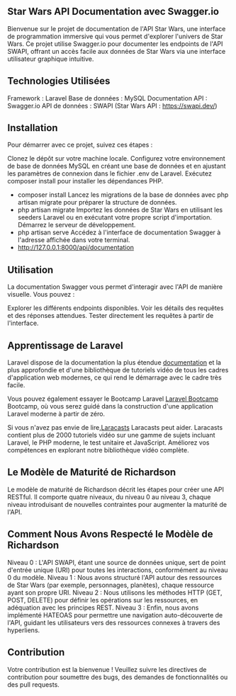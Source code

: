 ## Star Wars API Documentation avec Swagger.io
Bienvenue sur le projet de documentation de l'API Star Wars, une interface de programmation immersive qui vous permet d'explorer l'univers de Star Wars. Ce projet utilise Swagger.io pour documenter les endpoints de l'API SWAPI, offrant un accès facile aux données de Star Wars via une interface utilisateur graphique intuitive.

## Technologies Utilisées
Framework : Laravel
Base de données : MySQL
Documentation API : Swagger.io
API de données : SWAPI (Star Wars API : https://swapi.dev/)

## Installation
Pour démarrer avec ce projet, suivez ces étapes :

Clonez le dépôt sur votre machine locale.
Configurez votre environnement de base de données MySQL en créant une base de données et en ajustant les paramètres de connexion dans le fichier .env de Laravel.
Exécutez composer install pour installer les dépendances PHP.
- composer install
Lancez les migrations de la base de données avec php artisan migrate pour préparer la structure de données.
- php artisan migrate
Importez les données de Star Wars en utilisant les seeders Laravel ou en exécutant votre propre script d'importation.
Démarrez le serveur de développement.
- php artisan serve
Accédez à l'interface de documentation Swagger à l'adresse affichée dans votre terminal.
- http://127.0.0.1:8000/api/documentation

## Utilisation
La documentation Swagger vous permet d'interagir avec l'API de manière visuelle. Vous pouvez :

Explorer les différents endpoints disponibles.
Voir les détails des requêtes et des réponses attendues.
Tester directement les requêtes à partir de l'interface.

## Apprentissage de Laravel

Laravel dispose de la documentation la plus étendue [documentation](https://laravel.com/docs) et la plus approfondie et d'une bibliothèque de tutoriels vidéo de tous les cadres d'application web modernes, ce qui rend le démarrage avec le cadre très facile.

Vous pouvez également essayer le Bootcamp Laravel [Laravel Bootcamp](https://bootcamp.laravel.com) Bootcamp, où vous serez guidé dans la construction d'une application Laravel moderne à partir de zéro.

Si vous n'avez pas envie de lire,[Laracasts](https://laracasts.com) Laracasts peut aider. Laracasts contient plus de 2000 tutoriels vidéo sur une gamme de sujets incluant Laravel, le PHP moderne, le test unitaire et JavaScript. Améliorez vos compétences en explorant notre bibliothèque vidéo complète.

## Le Modèle de Maturité de Richardson
Le modèle de maturité de Richardson décrit les étapes pour créer une API RESTful. Il comporte quatre niveaux, du niveau 0 au niveau 3, chaque niveau introduisant de nouvelles contraintes pour augmenter la maturité de l'API.

## Comment Nous Avons Respecté le Modèle de Richardson
Niveau 0 : L'API SWAPI, étant une source de données unique, sert de point d'entrée unique (URI) pour toutes les interactions, conformément au niveau 0 du modèle.
Niveau 1 : Nous avons structuré l'API autour des ressources de Star Wars (par exemple, personnages, planètes), chaque ressource ayant son propre URI.
Niveau 2 : Nous utilisons les méthodes HTTP (GET, POST, DELETE) pour définir les opérations sur les ressources, en adéquation avec les principes REST.
Niveau 3 : Enfin, nous avons implémenté HATEOAS pour permettre une navigation auto-découverte de l'API, guidant les utilisateurs vers des ressources connexes à travers des hyperliens.

## Contribution
Votre contribution est la bienvenue ! Veuillez suivre les directives de contribution pour soumettre des bugs, des demandes de fonctionnalités ou des pull requests.
